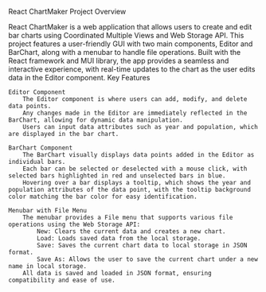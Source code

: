 React ChartMaker
Project Overview

React ChartMaker is a web application that allows users to create and edit bar charts using Coordinated Multiple Views and Web Storage API. This project features a user-friendly GUI with two main components, Editor and BarChart, along with a menubar to handle file operations. Built with the React framework and MUI library, the app provides a seamless and interactive experience, with real-time updates to the chart as the user edits data in the Editor component.
Key Features

    Editor Component
        The Editor component is where users can add, modify, and delete data points.
        Any changes made in the Editor are immediately reflected in the BarChart, allowing for dynamic data manipulation.
        Users can input data attributes such as year and population, which are displayed in the bar chart.

    BarChart Component
        The BarChart visually displays data points added in the Editor as individual bars.
        Each bar can be selected or deselected with a mouse click, with selected bars highlighted in red and unselected bars in blue.
        Hovering over a bar displays a tooltip, which shows the year and population attributes of the data point, with the tooltip background color matching the bar color for easy identification.

    Menubar with File Menu
        The menubar provides a File menu that supports various file operations using the Web Storage API:
            New: Clears the current data and creates a new chart.
            Load: Loads saved data from the local storage.
            Save: Saves the current chart data to local storage in JSON format.
            Save As: Allows the user to save the current chart under a new name in local storage.
        All data is saved and loaded in JSON format, ensuring compatibility and ease of use.

